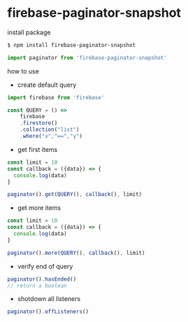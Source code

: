 # firebase-paginator-snapshot

install package

```sh
$ npm install firebase-paginator-snapshot
```
```javascript
import paginator from 'firebase-paginator-snapshot'
```

how to use

- create default query

```javascript
import firebase from 'firebase'

const QUERY = () =>
    firebase
    .firestore()
    .collection("list")
    .where("x","==","y")
```

- get first items

```javascript
const limit = 10
const callback = ({data}) => {
  console.log(data)
}

paginator().get(QUERY(), callback(), limit)
```

- get more items

```javascript
const limit = 10
const callback = ({data}) => {
  console.log(data)
}

paginator().more(QUERY(), callback(), limit)
```

- verify end of query

```javascript
paginator().hasEnded()
// return a boolean
```

- shotdown all listeners

```javascript
paginator().offListeners()
```
